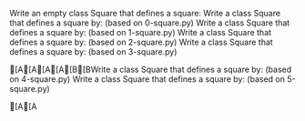 Write an empty class Square that defines a square:
Write a class Square that defines a square by: (based on 0-square.py)
Write a class Square that defines a square by: (based on 1-square.py)
Write a class Square that defines a square by: (based on 2-square.py)
Write a class Square that defines a square by: (based on 3-square.py)


[A[A[A[A[B[BWrite a class Square that defines a square by: (based on 4-square.py)
Write a class Square that defines a square by: (based on 5-square.py)


[A[A
